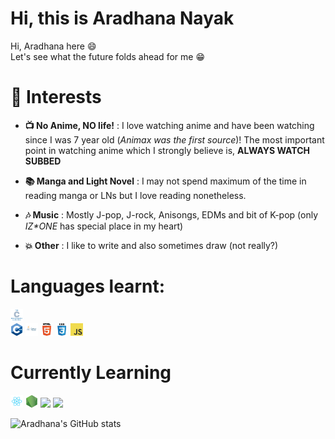 # Hi, this is Aradhana Nayak

Hi, Aradhana here :smile:
<br>
Let's see what the future folds ahead for me :grin:

<h1> 🌟 Interests</h1>

 - **📺 No Anime, NO life!** : I love watching anime and have been watching since
   I was 7 year old (*Animax was the first source*)! The most important point in watching anime which I strongly believe is, **ALWAYS WATCH SUBBED**
   
 - **📚 Manga and Light Novel** : I may not spend maximum of the time in reading manga or LNs but I love reading nonetheless.

 - **🎶 Music** : Mostly J-pop, J-rock, Anisongs, EDMs and bit of K-pop (only *IZ\*ONE* has special place in my heart) 
 - **💥 Other** : I like to write and also sometimes draw (not really?)

<h1> Languages learnt: </h1>

<code><img  height="20" src = "https://raw.githubusercontent.com/github/explore/80688e429a7d4ef2fca1e82350fe8e3517d3494d/topics/c/c.png" /> </code>
<code><img  height="20" src = "https://raw.githubusercontent.com/github/explore/80688e429a7d4ef2fca1e82350fe8e3517d3494d/topics/cpp/cpp.png" /></code>
<code><img  height="20" src = "https://raw.githubusercontent.com/github/explore/80688e429a7d4ef2fca1e82350fe8e3517d3494d/topics/java/java.png" /></code>
<code><img  height="20" src = "https://raw.githubusercontent.com/github/explore/80688e429a7d4ef2fca1e82350fe8e3517d3494d/topics/html/html.png" /></code>
<code><img  height="20" src = "https://raw.githubusercontent.com/github/explore/80688e429a7d4ef2fca1e82350fe8e3517d3494d/topics/css/css.png" /></code>
<code><img  height="20" src = "https://raw.githubusercontent.com/github/explore/80688e429a7d4ef2fca1e82350fe8e3517d3494d/topics/javascript/javascript.png" /></code>

<h1> Currently Learning </h1>
<code><img height="20" src="https://raw.githubusercontent.com/github/explore/80688e429a7d4ef2fca1e82350fe8e3517d3494d/topics/react/react.png" /></code>
<code><img height="20"src="https://raw.githubusercontent.com/github/explore/80688e429a7d4ef2fca1e82350fe8e3517d3494d/topics/nodejs/nodejs.png" /></code>
<code><img height="20" src="https://cdn.jsdelivr.net/npm/simple-icons@v5/icons/flutter.svg" /></code>
<code><img height="20" src="https://unpkg.com/simple-icons@v5/icons/dart.svg" /></code>

<br>

 ![Aradhana's GitHub stats](https://github-readme-stats.vercel.app/api?username=aradhana1807&show_icons=true&theme=radical)


